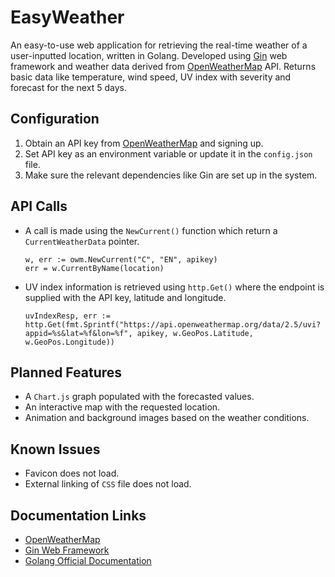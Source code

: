 # EasyWeather
An easy-to-use web application for retrieving the real-time weather of a user-inputted location, written in Golang. Developed using [Gin](https://github.com/gin-gonic/gin) web framework and weather data derived from [OpenWeatherMap](https://github.com/briandowns/openweathermap) API. Returns basic data like temperature, wind speed, UV index with severity and forecast for the next 5 days.

## Configuration
1. Obtain an API key from [OpenWeatherMap](https://openweathermap.org/) and signing up.
2. Set API key as an environment variable or update it in the ```config.json``` file.
3. Make sure the relevant dependencies like Gin are set up in the system.

## API Calls
- A call is made using the ```NewCurrent()``` function which return a ```CurrentWeatherData``` pointer.

  ```
  w, err := owm.NewCurrent("C", "EN", apikey)
  err = w.CurrentByName(location)
  ```

- UV index information is retrieved using ```http.Get()``` where the endpoint is supplied with the API key, latitude and longitude.

  ```
  uvIndexResp, err := http.Get(fmt.Sprintf("https://api.openweathermap.org/data/2.5/uvi?appid=%s&lat=%f&lon=%f", apikey, w.GeoPos.Latitude, w.GeoPos.Longitude))
  ```
## Planned Features
- A ```Chart.js``` graph populated with the forecasted values.
- An interactive map with the requested location.
- Animation and background images based on the weather conditions.

## Known Issues
- Favicon does not load.
- External linking of ```CSS``` file does not load.

## Documentation Links
- [OpenWeatherMap](https://pkg.go.dev/github.com/briandowns/openweathermap#section-readme)
- [Gin Web Framework](https://pkg.go.dev/github.com/gin-gonic/gin#section-readme)
- [Golang Official Documentation](https://go.dev/doc/)

